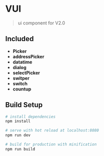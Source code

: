 # VUI

> ui component for V2.0

## Included
 - **Picker**
 - **addressPicker**
 - **datatime**
 - **dialog**
 - **selectPicker**
 - **switper**
 - **switch**
 - **countup**

## Build Setup

``` bash
# install dependencies
npm install

# serve with hot reload at localhost:8080
npm run dev

# build for production with minification
npm run build

```